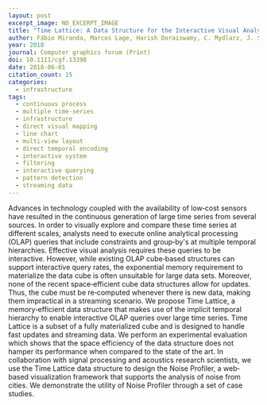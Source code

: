 ```yaml
---
layout: post
excerpt_image: NO_EXCERPT_IMAGE
title: "Time Lattice: A Data Structure for the Interactive Visual Analysis of Large Time Series"
author: Fábio Miranda, Marcos Lage, Harish Doraiswamy, C. Mydlarz, J. Salamon, Y. Lockerman, J. Freire & Cláudio T. Silva
year: 2018
journal: Computer graphics forum (Print)
doi: 10.1111/cgf.13398
date: 2018-06-01
citation_count: 15
categories:
  - infrastructure
tags:
  - continuous process
  - multiple time-series
  - infrastructure
  - direct visual mapping
  - line chart
  - multi-view layout
  - direct temporal encoding
  - interactive system
  - filtering
  - interactive querying
  - pattern detection
  - streaming data
---
```

Advances in technology coupled with the availability of low‐cost sensors have resulted in the continuous generation of large time series from several sources. In order to visually explore and compare these time series at different scales, analysts need to execute online analytical processing (OLAP) queries that include constraints and group‐by's at multiple temporal hierarchies. Effective visual analysis requires these queries to be interactive. However, while existing OLAP cube‐based structures can support interactive query rates, the exponential memory requirement to materialize the data cube is often unsuitable for large data sets. Moreover, none of the recent space‐efficient cube data structures allow for updates. Thus, the cube must be re‐computed whenever there is new data, making them impractical in a streaming scenario. We propose Time Lattice, a memory‐efficient data structure that makes use of the implicit temporal hierarchy to enable interactive OLAP queries over large time series. Time Lattice is a subset of a fully materialized cube and is designed to handle fast updates and streaming data. We perform an experimental evaluation which shows that the space efficiency of the data structure does not hamper its performance when compared to the state of the art. In collaboration with signal processing and acoustics research scientists, we use the Time Lattice data structure to design the Noise Profiler, a web‐based visualization framework that supports the analysis of noise from cities. We demonstrate the utility of Noise Profiler through a set of case studies.

